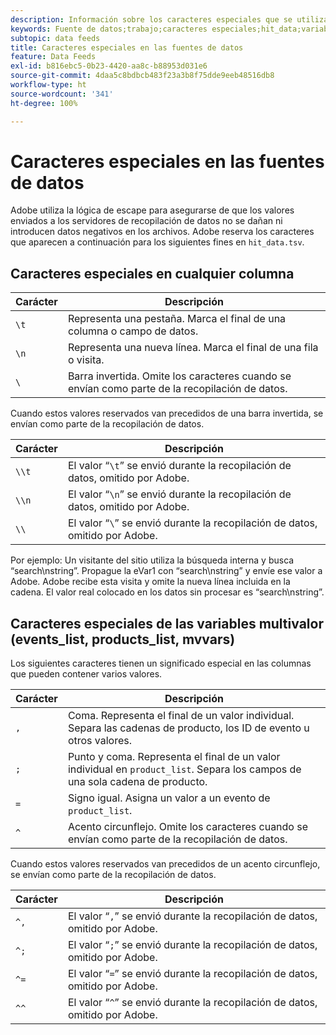 ```yaml
---
description: Información sobre los caracteres especiales que se utilizan en la fuente de datos.
keywords: Fuente de datos;trabajo;caracteres especiales;hit_data;variables multivalor;events_list;products_list;mvvars
subtopic: data feeds
title: Caracteres especiales en las fuentes de datos
feature: Data Feeds
exl-id: b816ebc5-0b23-4420-aa8c-b88953d031e6
source-git-commit: 4daa5c8bdbcb483f23a3b8f75dde9eeb48516db8
workflow-type: ht
source-wordcount: '341'
ht-degree: 100%

---
```


# Caracteres especiales en las fuentes de datos

Adobe utiliza la lógica de escape para asegurarse de que los valores enviados a los servidores de recopilación de datos no se dañan ni introducen datos negativos en los archivos. Adobe reserva los caracteres que aparecen a continuación para los siguientes fines en `hit_data.tsv`.

## Caracteres especiales en cualquier columna

| Carácter | Descripción |
|--- |--- |
| `\t` | Representa una pestaña. Marca el final de una columna o campo de datos. |
| `\n` | Representa una nueva línea. Marca el final de una fila o visita. |
| `\` | Barra invertida. Omite los caracteres cuando se envían como parte de la recopilación de datos. |

Cuando estos valores reservados van precedidos de una barra invertida, se envían como parte de la recopilación de datos.

| Carácter | Descripción |
|--- |--- |
| `\\t` | El valor “`\t`” se envió durante la recopilación de datos, omitido por Adobe. |
| `\\n` | El valor “`\n`” se envió durante la recopilación de datos, omitido por Adobe. |
| `\\` | El valor “`\`” se envió durante la recopilación de datos, omitido por Adobe. |

Por ejemplo: Un visitante del sitio utiliza la búsqueda interna y busca “search\nstring”. Propague la eVar1 con “search\nstring” y envíe ese valor a Adobe. Adobe recibe esta visita y omite la nueva línea incluida en la cadena. El valor real colocado en los datos sin procesar es “search\\nstring”.

## Caracteres especiales de las variables multivalor (events_list, products_list, mvvars)

Los siguientes caracteres tienen un significado especial en las columnas que pueden contener varios valores.

| Carácter | Descripción |
|--- |--- |
| `,` | Coma. Representa el final de un valor individual. Separa las cadenas de producto, los ID de evento u otros valores. |
| `;` | Punto y coma. Representa el final de un valor individual en `product_list`. Separa los campos de una sola cadena de producto. |
| `=` | Signo igual. Asigna un valor a un evento de `product_list`. |
| `^` | Acento circunflejo. Omite los caracteres cuando se envían como parte de la recopilación de datos. |

Cuando estos valores reservados van precedidos de un acento circunflejo, se envían como parte de la recopilación de datos.

| Carácter | Descripción |
|--- |--- |
| `^,` | El valor “`,`” se envió durante la recopilación de datos, omitido por Adobe. |
| `^;` | El valor “`;`” se envió durante la recopilación de datos, omitido por Adobe. |
| `^=` | El valor “`=`” se envió durante la recopilación de datos, omitido por Adobe. |
| `^^` | El valor “`^`” se envió durante la recopilación de datos, omitido por Adobe. |
